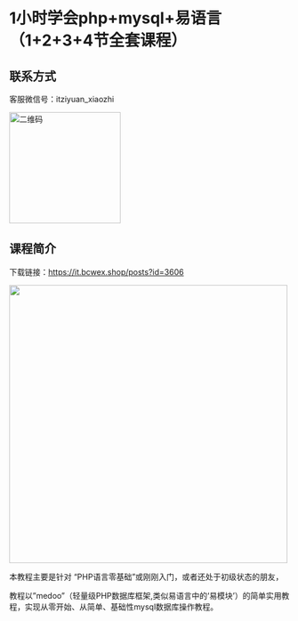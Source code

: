 # 1小时学会php+mysql+易语言（1+2+3+4节全套课程）

## 联系方式

客服微信号：itziyuan_xiaozhi

<img src="https://ziyuanyun.oss-cn-guangzhou.aliyuncs.com/common/20240614073449/666b82192834a.jpg" width="200" height="200" alt="二维码">

## 课程简介

下载链接：https://it.bcwex.shop/posts?id=3606

<img src="https://ziyuanyun.oss-cn-guangzhou.aliyuncs.com/yun/20240515185235/664493f3d943f.jpg" width="500" alt="">

  

 本教程主要是针对 “PHP语言零基础”或刚刚入门，或者还处于初级状态的朋友，

 教程以”medoo”（轻量级PHP数据库框架,类似易语言中的‘易模块’）的简单实用教程，实现从零开始、从简单、基础性mysql数据库操作教程。

  